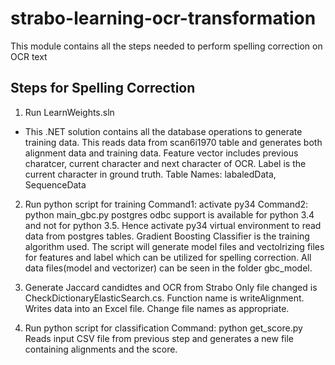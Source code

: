 # strabo-learning-ocr-transformation
This module contains all the steps needed to perform spelling correction on OCR text

## Steps for Spelling Correction
1. Run LearnWeights.sln
  * This .NET solution contains all the database operations to generate training data. This reads data from scan6i1970 table and generates both alignment data and training data. Feature vector includes previous charatcer, current character and next character of OCR. Label is the current character in ground truth.
  Table Names: labaledData, SequenceData
  
2. Run python script for training
  Command1: activate py34
  Command2: python main_gbc.py 
  postgres odbc support is available for python 3.4 and not for python 3.5. Hence activate py34 virtual environment to read data from postgres tables.
  Gradient Boosting Classifier is the training algorithm used. The script will generate model files and vectolrizing files for features and label which can be utilized for spelling correction.
  All data files(model and vectorizer) can be seen in the folder gbc_model.
  
3. Generate Jaccard candidtes and OCR from Strabo
  Only file changed is CheckDictionaryElasticSearch.cs. Function name is writeAlignment.
  Writes data into an Excel file. Change file names as appropriate.
  
4. Run python script for classification
  Command: python get_score.py
  Reads input CSV file from previous step and generates a new file containing alignments and the score.
  
  
  
  
